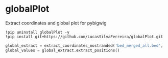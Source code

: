 # globalPlot
Extract coordinates and global plot  for pybigwig


```
!pip uninstall globalPlot -y
!pip install git+https://github.com/LucasSilvaFerreira/globalPlot.git
```


```python from globalPlot import extract_coordinates_nostranded 
global_extract = extract_coordinates_nostranded('bed_merged_all.bed',    H1_atac_bw_list)
global_values = global_extract.extract_positions()
```

